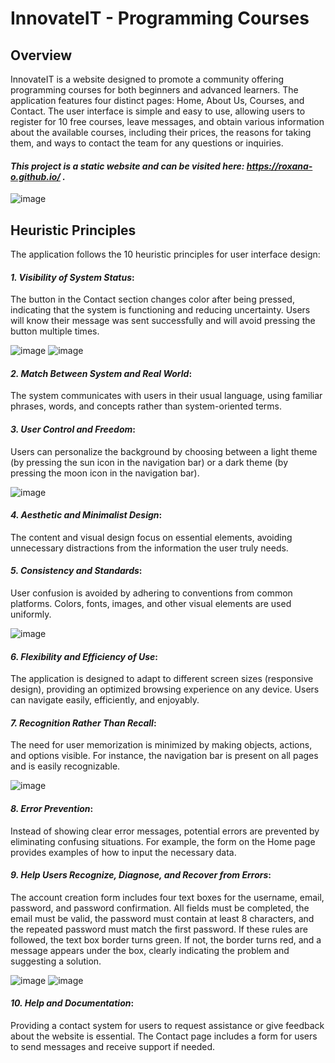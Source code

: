 # InnovateIT - Programming Courses

## Overview
InnovateIT is a website designed to promote a community offering programming courses for both beginners and advanced learners. The application features four distinct pages: Home, About Us, Courses, and Contact. The user interface is simple and easy to use, allowing users to register for 10 free courses, leave messages, and obtain various information about the available courses, including their prices, the reasons for taking them, and ways to contact the team for any questions or inquiries.

#### *This project is a static website and can be visited here: https://roxana-o.github.io/ .*

![image](https://github.com/user-attachments/assets/9e33c6d9-e48d-4810-91c8-c65a3f7eb0bb)


## Heuristic Principles
The application follows the 10 heuristic principles for user interface design:

#### *1. Visibility of System Status*:
The button in the Contact section changes color after being pressed, indicating that the system is functioning and reducing uncertainty. Users will know their message was sent successfully and will avoid pressing the button multiple times.

![image](https://github.com/user-attachments/assets/8b77d8c2-3798-4288-8f3d-b78f296bea8d)
![image](https://github.com/user-attachments/assets/6740818f-3288-45da-8c0d-f39eadfd795e)


#### *2. Match Between System and Real World*:
The system communicates with users in their usual language, using familiar phrases, words, and concepts rather than system-oriented terms.

#### *3. User Control and Freedom*:
Users can personalize the background by choosing between a light theme (by pressing the sun icon in the navigation bar) or a dark theme (by pressing the moon icon in the navigation bar).

![image](https://github.com/user-attachments/assets/c64a91de-e0e6-44d5-b2db-9965d313d5a6)


#### *4. Aesthetic and Minimalist Design*:
The content and visual design focus on essential elements, avoiding unnecessary distractions from the information the user truly needs.

#### *5. Consistency and Standards*:
User confusion is avoided by adhering to conventions from common platforms. Colors, fonts, images, and other visual elements are used uniformly.

![image](https://github.com/user-attachments/assets/b0448f3f-30a7-4625-9eb6-47570d09d490)


#### *6. Flexibility and Efficiency of Use*:
The application is designed to adapt to different screen sizes (responsive design), providing an optimized browsing experience on any device. Users can navigate easily, efficiently, and enjoyably.

#### *7. Recognition Rather Than Recall*:
The need for user memorization is minimized by making objects, actions, and options visible. For instance, the navigation bar is present on all pages and is easily recognizable.

![image](https://github.com/user-attachments/assets/08fa9971-a685-4b7c-b03e-16c2a527ff47)

#### *8. Error Prevention*:
Instead of showing clear error messages, potential errors are prevented by eliminating confusing situations. For example, the form on the Home page provides examples of how to input the necessary data.

#### *9. Help Users Recognize, Diagnose, and Recover from Errors*:
The account creation form includes four text boxes for the username, email, password, and password confirmation. All fields must be completed, the email must be valid, the password must contain at least 8 characters, and the repeated password must match the first password. If these rules are followed, the text box border turns green. If not, the border turns red, and a message appears under the box, clearly indicating the problem and suggesting a solution.

![image](https://github.com/user-attachments/assets/3095007d-8929-4cf1-8c46-6f702a1d93a1)
![image](https://github.com/user-attachments/assets/77759b0d-8504-4749-832b-05ad30d6d794)


#### *10. Help and Documentation*:
Providing a contact system for users to request assistance or give feedback about the website is essential. The Contact page includes a form for users to send messages and receive support if needed.
